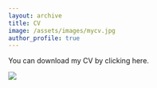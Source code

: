```yaml
---
layout: archive
title: CV
image: /assets/images/mycv.jpg
author_profile: true
---
```

You can download my CV by clicking here.

![]({{page.image}})
